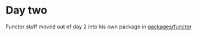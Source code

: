 # Day two

Functor stuff moved out of day 2 into his own package in [packages/functor](../../packages/functor/README.md)
